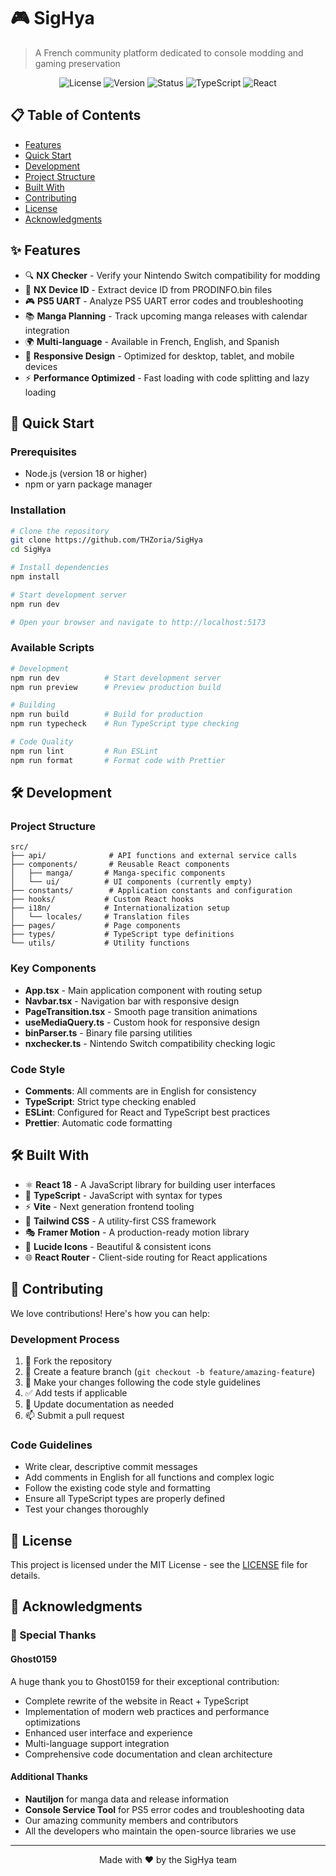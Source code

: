 # 🎮 SigHya

> A French community platform dedicated to console modding and gaming preservation

<div align="center">

![License](https://img.shields.io/badge/license-MIT-blue.svg)
![Version](https://img.shields.io/badge/version-2.1.8-green.svg)
![Status](https://img.shields.io/badge/status-active-success.svg)
![TypeScript](https://img.shields.io/badge/TypeScript-5.5.3-blue.svg)
![React](https://img.shields.io/badge/React-18.3.1-blue.svg)

</div>

## 📋 Table of Contents

- [Features](#-features)
- [Quick Start](#-quick-start)
- [Development](#-development)
- [Project Structure](#-project-structure)
- [Built With](#️-built-with)
- [Contributing](#-contributing)
- [License](#-license)
- [Acknowledgments](#-acknowledgments)

## ✨ Features

- 🔍 **NX Checker** - Verify your Nintendo Switch compatibility for modding
- 🔑 **NX Device ID** - Extract device ID from PRODINFO.bin files
- 🎮 **PS5 UART** - Analyze PS5 UART error codes and troubleshooting
- 📚 **Manga Planning** - Track upcoming manga releases with calendar integration
- 🌍 **Multi-language** - Available in French, English, and Spanish
- 📱 **Responsive Design** - Optimized for desktop, tablet, and mobile devices
- ⚡ **Performance Optimized** - Fast loading with code splitting and lazy loading

## 🚀 Quick Start

### Prerequisites

- Node.js (version 18 or higher)
- npm or yarn package manager

### Installation

```bash
# Clone the repository
git clone https://github.com/THZoria/SigHya
cd SigHya

# Install dependencies
npm install

# Start development server
npm run dev

# Open your browser and navigate to http://localhost:5173
```

### Available Scripts

```bash
# Development
npm run dev          # Start development server
npm run preview      # Preview production build

# Building
npm run build        # Build for production
npm run typecheck    # Run TypeScript type checking

# Code Quality
npm run lint         # Run ESLint
npm run format       # Format code with Prettier
```

## 🛠️ Development

### Project Structure

```
src/
├── api/              # API functions and external service calls
├── components/       # Reusable React components
│   ├── manga/       # Manga-specific components
│   └── ui/          # UI components (currently empty)
├── constants/        # Application constants and configuration
├── hooks/           # Custom React hooks
├── i18n/            # Internationalization setup
│   └── locales/     # Translation files
├── pages/           # Page components
├── types/           # TypeScript type definitions
└── utils/           # Utility functions
```

### Key Components

- **App.tsx** - Main application component with routing setup
- **Navbar.tsx** - Navigation bar with responsive design
- **PageTransition.tsx** - Smooth page transition animations
- **useMediaQuery.ts** - Custom hook for responsive design
- **binParser.ts** - Binary file parsing utilities
- **nxchecker.ts** - Nintendo Switch compatibility checking logic

### Code Style

- **Comments**: All comments are in English for consistency
- **TypeScript**: Strict type checking enabled
- **ESLint**: Configured for React and TypeScript best practices
- **Prettier**: Automatic code formatting

## 🛠️ Built With

- ⚛️ **React 18** - A JavaScript library for building user interfaces
- 📘 **TypeScript** - JavaScript with syntax for types
- ⚡ **Vite** - Next generation frontend tooling
- 🎨 **Tailwind CSS** - A utility-first CSS framework
- 🎭 **Framer Motion** - A production-ready motion library
- 🎯 **Lucide Icons** - Beautiful & consistent icons
- 🌐 **React Router** - Client-side routing for React applications

## 🤝 Contributing

We love contributions! Here's how you can help:

### Development Process

1. 🍴 Fork the repository
2. 🌿 Create a feature branch (`git checkout -b feature/amazing-feature`)
3. 🔧 Make your changes following the code style guidelines
4. ✅ Add tests if applicable
5. 📝 Update documentation as needed
6. 📫 Submit a pull request

### Code Guidelines

- Write clear, descriptive commit messages
- Add comments in English for all functions and complex logic
- Follow the existing code style and formatting
- Ensure all TypeScript types are properly defined
- Test your changes thoroughly

## 📝 License

This project is licensed under the MIT License - see the [LICENSE](LICENSE) file for details.

## 💖 Acknowledgments

### 🌟 Special Thanks

#### Ghost0159
A huge thank you to Ghost0159 for their exceptional contribution:
- Complete rewrite of the website in React + TypeScript
- Implementation of modern web practices and performance optimizations
- Enhanced user interface and experience
- Multi-language support integration
- Comprehensive code documentation and clean architecture

#### Additional Thanks
- **Nautiljon** for manga data and release information
- **Console Service Tool** for PS5 error codes and troubleshooting data
- Our amazing community members and contributors
- All the developers who maintain the open-source libraries we use

---

<div align="center">
Made with ❤️ by the SigHya team
</div>